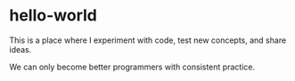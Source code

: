 # hello-world
This is a place where I experiment with code, test new concepts, and share ideas.

We can only become better programmers with consistent practice.
